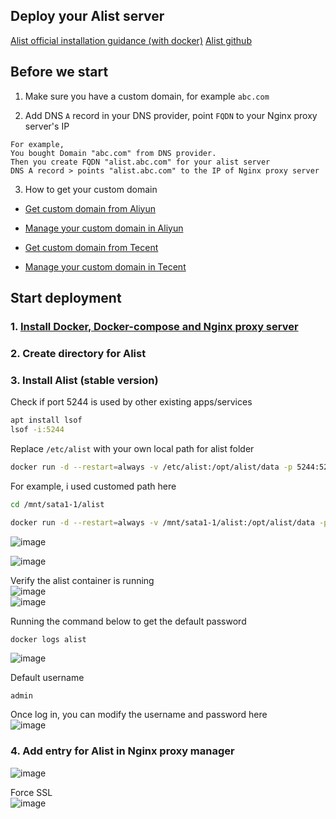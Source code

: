 ## Deploy your Alist server

[Alist official installation guidance (with docker)](https://alist-doc.nn.ci/en/docs/install/docker)
[Alist github](https://github.com/alist-org/alist)

## Before we start

1. Make sure you have a custom domain, for example `abc.com`

2. Add DNS `A` record in your DNS provider, point `FQDN` to your Nginx proxy server's IP
```
For example,
You bought Domain "abc.com" from DNS provider.
Then you create FQDN "alist.abc.com" for your alist server
DNS A record > points "alist.abc.com" to the IP of Nginx proxy server
```
3. How to get your custom domain
* [Get custom domain from Aliyun](https://wanwang.aliyun.com/domain/)

* [Manage your custom domain in Aliyun](https://account.aliyun.com/login/login.htm?oauth_callback=http%3A%2F%2Fdc.console.aliyun.com%2Fnext%2Findex%3Fspm%3D5176.2020520207.recommends.ddomain.606c4c12SpdlTJ#/domain/list/all-domain)

* [Get custom domain from Tecent](https://cloud.tencent.com/act/pro/domain_sales?fromSource=gwzcw.6927084.6927084.6927084&utm_medium=cpc&utm_id=gwzcw.6927084.6927084.6927084&bd_vid=11313871833741623980)

* [Manage your custom domain in Tecent](https://cloud.tencent.com/login?s_url=https%3A%2F%2Fconsole.cloud.tencent)


## Start deployment

### 1. [Install Docker, Docker-compose and Nginx proxy server](https://github.com/guguji666666/Docker)

### 2. Create directory for Alist

### 3. Install Alist (stable version)

Check if port 5244 is used by other existing apps/services
```sh
apt install lsof
lsof -i:5244
```

Replace `/etc/alist` with your own local path for alist folder
```sh
docker run -d --restart=always -v /etc/alist:/opt/alist/data -p 5244:5244 --name="alist" xhofe/alist:latest
```

For example, i used customed path here
```sh
cd /mnt/sata1-1/alist
```
```sh
docker run -d --restart=always -v /mnt/sata1-1/alist:/opt/alist/data -p 5244:5244 --name="alist" xhofe/alist:latest
```
![image](https://user-images.githubusercontent.com/96930989/232314480-49154fee-6ad9-4809-b3b1-49f611274765.png)

![image](https://user-images.githubusercontent.com/96930989/232314513-ea0f4c78-45c9-4e7b-afeb-c5ce73733c6a.png)

Verify the alist container is running <br>
![image](https://user-images.githubusercontent.com/96930989/232314641-f6a4c3b4-660c-4a19-9239-247c588dfc6f.png) <br>
![image](https://user-images.githubusercontent.com/96930989/232314683-8269e2e6-7d6d-44b5-aeac-0ffeeafe07c5.png)

Running the command below to get the default password
```sh
docker logs alist
```
![image](https://user-images.githubusercontent.com/96930989/232314953-4682ac2b-edfe-46e7-bb3a-4eb3c5e696a6.png)

Default username
```
admin
```

Once log in, you can modify the username and password here <br>
![image](https://user-images.githubusercontent.com/96930989/232315575-3ffa0850-fcac-4d2a-85a7-53f887c8f272.png)

### 4. Add entry for Alist in Nginx proxy manager

![image](https://user-images.githubusercontent.com/96930989/232315903-8c8a19b4-6717-47a4-8041-399288712764.png)

Force SSL <br>
![image](https://user-images.githubusercontent.com/96930989/232316017-61cb1f2e-9d03-4228-aee4-fa2491dbb047.png)



